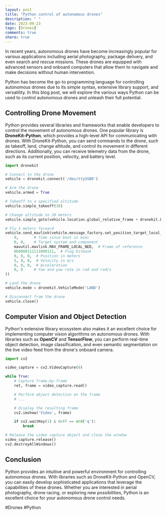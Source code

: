 ```yaml
---
layout: post
title: "Python control of autonomous drones"
description: " "
date: 2023-09-23
tags: [Drones]
comments: true
share: true
---
```


In recent years, autonomous drones have become increasingly popular for various applications including aerial photography, package delivery, and even search and rescue missions. These drones are equipped with advanced sensors and onboard computers that allow them to navigate and make decisions without human intervention. 

Python has become the go-to programming language for controlling autonomous drones due to its simple syntax, extensive library support, and versatility. In this blog post, we will explore the various ways Python can be used to control autonomous drones and unleash their full potential.

## Controlling Drone Movement

Python provides several libraries and frameworks that enable developers to control the movement of autonomous drones. One popular library is **DroneKit-Python**, which provides a high-level API for communicating with drones. With DroneKit-Python, you can send commands to the drone, such as takeoff, land, change altitude, and control its movement in different directions. Additionally, you can receive telemetry data from the drone, such as its current position, velocity, and battery level.

```python
import dronekit

# Connect to the drone
vehicle = dronekit.connect('/dev/ttyUSB0')

# Arm the drone
vehicle.armed = True

# Takeoff to a specified altitude
vehicle.simple_takeoff(10)

# Change altitude to 20 meters
vehicle.simple_goto(vehicle.location.global_relative_frame + dronekit.LocationGlobalRelative(0, 0, 20))

# Fly 5 meters forward
vehicle.send_mavlink(vehicle.message_factory.set_position_target_local_ned_encode(
    0,       # Time since boot in msec
    0, 0,    # Target system and component
    mavutil.mavlink.MAV_FRAME_LOCAL_NED,  # Frame of reference
    0b0000111111000111,  # Flag bitmask
    0, 0, 0,  # Position in meters
    5, 0, 0,  # Velocity in m/s
    0, 0, 0,  # Acceleration
    0, 0     # Yaw and yaw rate in rad and rad/s
))

# Land the drone
vehicle.mode = dronekit.VehicleMode('LAND')

# Disconnect from the drone
vehicle.close()
```

## Computer Vision and Object Detection

Python's extensive library ecosystem also makes it an excellent choice for implementing computer vision algorithms on autonomous drones. With libraries such as **OpenCV** and **TensorFlow**, you can perform real-time object detection, image classification, and even semantic segmentation on the live video feed from the drone's onboard camera.

```python
import cv2

video_capture = cv2.VideoCapture(0)

while True:
    # Capture frame-by-frame
    ret, frame = video_capture.read()

    # Perform object detection on the frame
    # ...

    # Display the resulting frame
    cv2.imshow('Video', frame)

    if cv2.waitKey(1) & 0xFF == ord('q'):
        break

# Release the video capture object and close the window
video_capture.release()
cv2.destroyAllWindows()
```

## Conclusion

Python provides an intuitive and powerful environment for controlling autonomous drones. With libraries such as DroneKit-Python and OpenCV, you can easily develop sophisticated applications that leverage the capabilities of these drones. Whether you are interested in aerial photography, drone racing, or exploring new possibilities, Python is an excellent choice for your autonomous drone control needs.

#Drones #Python